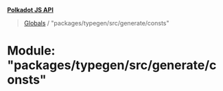 **[Polkadot JS API](../README.md)**

> [Globals](../globals.md) / "packages/typegen/src/generate/consts"

# Module: "packages/typegen/src/generate/consts"
